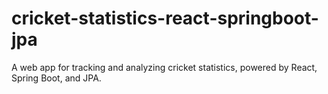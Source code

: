 # cricket-statistics-react-springboot-jpa
A web app for tracking and analyzing cricket statistics, powered by React, Spring Boot, and JPA.

